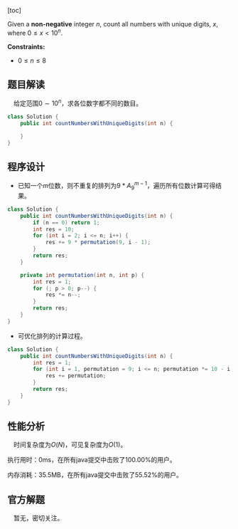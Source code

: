 [toc]

Given a **non-negative** integer $n$, count all numbers with unique digits, $x$, where $0 \le x < 10^n$.



**Constraints:**

- $0 \le n \le 8$



## 题目解读

&emsp;给定范围$0 \sim 10^n$，求各位数字都不同的数目。

```java
class Solution {
    public int countNumbersWithUniqueDigits(int n) {

    }
}
```

## 程序设计

* 已知一个$m$位数，则不重复的排列为$9 * A_9^{m - 1}$，遍历所有位数计算可得结果。

```java
class Solution {
    public int countNumbersWithUniqueDigits(int n) {
        if (n == 0) return 1;
        int res = 10;
        for (int i = 2; i <= n; i++) {
            res += 9 * permutation(9, i - 1);
        }
        return res;
    }

    private int permutation(int n, int p) {
        int res = 1;
        for (; p > 0; p--) {
            res *= n--;
        }
        return res;
    }
}
```

* 可优化排列的计算过程。

```java
class Solution {
    public int countNumbersWithUniqueDigits(int n) {
        int res = 1;
        for (int i = 1, permutation = 9; i <= n; permutation *= 10 - i, i++) {
            res += permutation;
        }
        return res;
    }
}
```

## 性能分析

&emsp;时间复杂度为$O(N)$，可见复杂度为$O(1)$。

执行用时：0ms，在所有java提交中击败了100.00%的用户。

内存消耗：35.5MB，在所有java提交中击败了55.52%的用户。

## 官方解题

&emsp;暂无，密切关注。